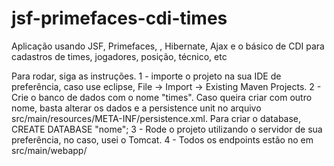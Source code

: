 # jsf-primefaces-cdi-times
Aplicação usando JSF, Primefaces, , Hibernate, Ajax e o básico de CDI para cadastros de times, jogadores, posição, técnico, etc

Para rodar, siga as instruções.
1 - importe o projeto na sua IDE de preferência, caso use eclipse, File -> Import -> Existing Maven Projects. 
2 - Crie o banco de dados com o nome "times". Caso queira criar com outro nome, basta alterar os dados e a persistence unit no arquivo src/main/resources/META-INF/persistence.xml.
Para criar o database, CREATE DATABASE "nome";
3 - Rode o projeto utilizando o servidor de sua preferência, no caso, usei o Tomcat.
4 - Todos os endpoints estão no em src/main/webapp/
